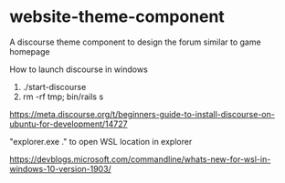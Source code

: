 # website-theme-component
A discourse theme component to design the forum similar to game homepage

How to launch discourse in windows
1. ./start-discourse
2. rm -rf tmp; bin/rails s

https://meta.discourse.org/t/beginners-guide-to-install-discourse-on-ubuntu-for-development/14727

"explorer.exe ." to open WSL location in explorer

https://devblogs.microsoft.com/commandline/whats-new-for-wsl-in-windows-10-version-1903/
